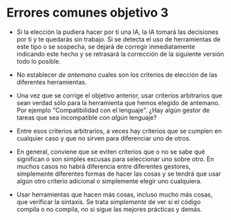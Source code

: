 # Errores comunes objetivo 3

- Si la elección la pudiera hacer por ti una IA, la IA tomará las
  decisiones por ti y te quedarás sin trabajo. Si se detecta el uso de
  herramientas de este tipo o se sospecha, se dejará de corregir inmediatamente
  indicando este hecho y se retrasará la corrección de la siguiente versión todo
  lo posible.

- No establecer *de antemano* cuales son los criterios de elección de las
  diferentes herramientas.

- Una vez que se corrige el objetivo anterior, usar criterios arbitrarios que
  sean verdad sólo para la herramienta que hemos elegido de antemano. Por
  ejemplo "Compatibilidad con el lenguaje". ¿Hay algún gestor de tareas que sea
  incompatible con *algún* lenguaje?

- Entre esos criterios arbitrarios, a veces hay criterios que se cumplen en
  cualquier caso y que no sirven para diferenciar uno de otros.

- En general, conviene que se eviten criterios que o no se sabe qué significan o
  son simples excusas para seleccionar uno sobre otro. En muchos casos no habrá
  diferencia entre diferentes gestores, simplemente diferentes formas de hacer
  las cosas y se tendrá que usar algún otro criterio adicional o simplemente
  elegir uno cualquiera.

- Usar herramientas que hacen más cosas, incluso mucho más cosas, que verificar
  la sintaxis. Se trata *simplemente* de ver si el código compila o no compila,
  no si sigue las mejores prácticas y demás.
